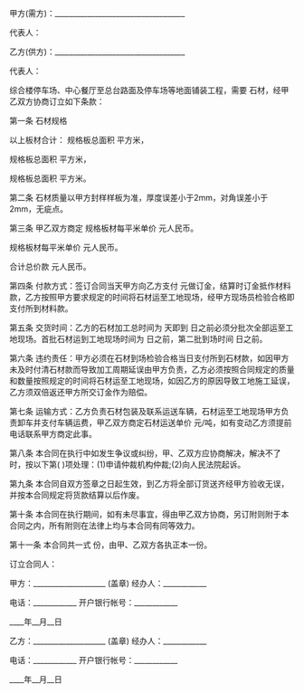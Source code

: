 
 


甲方(需方)：____________________________________


代表人：


乙方(供方)：____________________________________


代表人：


综合楼停车场、中心餐厅至总台路面及停车场等地面铺装工程，需要 石材，经甲乙双方协商订立如下条款：


第一条 石材规格


以上板材合计： 规格板总面积 平方米，


规格板总面积 平方米，


规格板总面积 平方米。


第二条 石材质量以甲方封样样板为准，厚度误差小于2mm，对角误差小于2mm，无疵点。


第三条 甲乙双方商定 规格板材每平米单价 元人民币。


规格板材每平米单价 元人民币。


合计总价款 元人民币。


第四条 付款方式：签订合同当天甲方向乙方支付 元做订金，结算时订金抵作材料款，乙方按照甲方要求规定的时间将石材运至工地现场，经甲方现场员检验合格即支付所到材料款。


第五条 交货时间：乙方的石材加工总时间为 天即到 日之前必须分批次全部运至工地现场。首批石材运到工地现场时间为 日之前，第二批到场时间 日之前。


第六条 违约责任：甲方必须在石材到场检验合格当日支付所到石材款，如因甲方未及时付清石材款而导致加工周期延误由甲方负责，乙方必须按照合同规定的质量和数量按照规定的时间将石材运至工地现场，如因乙方的原因导致工地施工延误，乙方须双倍返还甲方所交订金作为赔偿。


第七条 运输方式：乙方负责石材包装及联系运送车辆，石材运至工地现场甲方负责卸车并支付车辆运费，甲乙双方商定石材运送单价 元/吨，如有变动乙方须提前电话联系甲方商定此事。


第八条 本合同在执行中如发生争议或纠纷，甲、乙双方应协商解决，解决不了时，按以下第( )项处理：(1)申请仲裁机构仲裁;(2)向人民法院起诉。


第九条 本合同自双方签章之日起生效，到乙方将全部订货送齐经甲方验收无误，并按本合同规定将货款结算以后作废。


第十条 本合同在执行期间，如有未尽事宜，得由甲乙双方协商，另订附则附于本合同之内，所有附则在法律上均与本合同有同等效力。


第十一条 本合同共一式 份，由甲、乙双方各执正本一份。


订立合同人：


甲方：____________________ (盖章) 经办人：____________


电话：____________ 开户银行帐号：____________


____年__月__日


乙方：____________________ (盖章) 经办人：____________


电话：____________ 开户银行帐号：____________


____年__月__日
 


 

 
 
 
 
 
  


  
 

  


  


  
 
 
 
 

